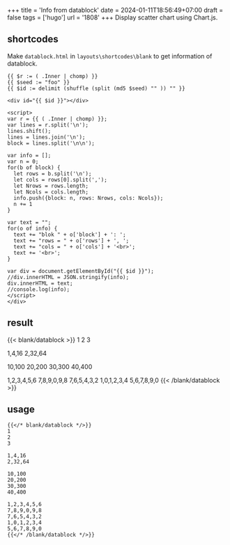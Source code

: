 +++
title = 'Info from datablock'
date = 2024-01-11T18:56:49+07:00
draft = false
tags = ['hugo']
url = '1808'
+++
Display scatter chart using Chart.js.
<!--more-->


## shortcodes
Make `datablock.html` in `layouts\shortcodes\blank` to get information of datablock.

```
{{ $r := ( .Inner | chomp) }}
{{ $seed := "foo" }}
{{ $id := delimit (shuffle (split (md5 $seed) "" )) "" }}

<div id="{{ $id }}"></div>

<script>
var r = {{ ( .Inner | chomp) }};
var lines = r.split('\n');
lines.shift();
lines = lines.join('\n');
block = lines.split('\n\n');

var info = [];
var n = 0;
for(b of block) {
  let rows = b.split('\n');
  let cols = rows[0].split(',');
  let Nrows = rows.length;
  let Ncols = cols.length;
  info.push({block: n, rows: Nrows, cols: Ncols});
  n += 1
}

var text = "";
for(o of info) {
  text += "blok " + o['block'] + ': ';
  text += "rows = " + o['rows'] + ', ';
  text += "cols = " + o['cols'] + '<br>';
  text += '<br>';
}

var div = document.getElementById("{{ $id }}");
//div.innerHTML = JSON.stringify(info);
div.innerHTML = text;
//console.log(info);
</script>
</div>
```

## result
{{< blank/datablock >}}
1
2
3

1,4,16
2,32,64

10,100
20,200
30,300
40,400

1,2,3,4,5,6
7,8,9,0,9,8
7,6,5,4,3,2
1,0,1,2,3,4
5,6,7,8,9,0
{{< /blank/datablock >}}


## usage
```
{{</* blank/datablock */>}}
1
2
3

1,4,16
2,32,64

10,100
20,200
30,300
40,400

1,2,3,4,5,6
7,8,9,0,9,8
7,6,5,4,3,2
1,0,1,2,3,4
5,6,7,8,9,0
{{</* /blank/datablock */>}}
```
